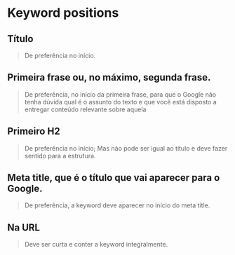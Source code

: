 
# Keyword positions

## Título 
> De preferência no início.

## Primeira frase ou, no máximo, segunda frase.
> De preferência, no início da primeira
frase, para que o Google não tenha dúvida
qual é o assunto do texto e que você está
disposto a entregar conteúdo relevante
sobre aquela

## Primeiro H2
> De preferência no início; Mas não pode ser igual ao título e deve
fazer sentido para a estrutura.

## Meta title, que é o título que vai aparecer para o Google.
> De preferência, a keyword
deve aparecer no início do meta title.

## Na URL
> Deve ser curta e conter a
keyword integralmente.
